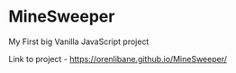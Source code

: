 # MineSweeper
My First big Vanilla JavaScript project




Link to project - https://orenlibane.github.io/MineSweeper/
